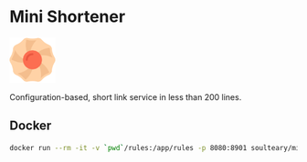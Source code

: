 # Mini Shortener

<img src="logo.png" width="80" />

Configuration-based, short link service in less than 200 lines.

## Docker

```bash
docker run --rm -it -v `pwd`/rules:/app/rules -p 8080:8901 soulteary/mini-shortener
```
